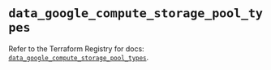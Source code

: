 # `data_google_compute_storage_pool_types`

Refer to the Terraform Registry for docs: [`data_google_compute_storage_pool_types`](https://registry.terraform.io/providers/hashicorp/google/6.36.0/docs/data-sources/compute_storage_pool_types).
